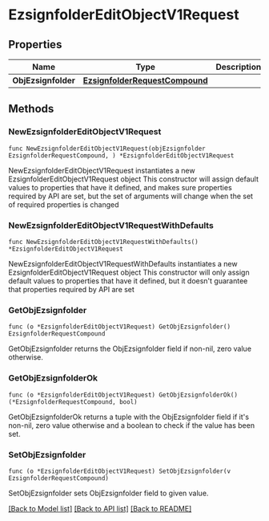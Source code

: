 # EzsignfolderEditObjectV1Request

## Properties

Name | Type | Description | Notes
------------ | ------------- | ------------- | -------------
**ObjEzsignfolder** | [**EzsignfolderRequestCompound**](EzsignfolderRequestCompound.md) |  | 

## Methods

### NewEzsignfolderEditObjectV1Request

`func NewEzsignfolderEditObjectV1Request(objEzsignfolder EzsignfolderRequestCompound, ) *EzsignfolderEditObjectV1Request`

NewEzsignfolderEditObjectV1Request instantiates a new EzsignfolderEditObjectV1Request object
This constructor will assign default values to properties that have it defined,
and makes sure properties required by API are set, but the set of arguments
will change when the set of required properties is changed

### NewEzsignfolderEditObjectV1RequestWithDefaults

`func NewEzsignfolderEditObjectV1RequestWithDefaults() *EzsignfolderEditObjectV1Request`

NewEzsignfolderEditObjectV1RequestWithDefaults instantiates a new EzsignfolderEditObjectV1Request object
This constructor will only assign default values to properties that have it defined,
but it doesn't guarantee that properties required by API are set

### GetObjEzsignfolder

`func (o *EzsignfolderEditObjectV1Request) GetObjEzsignfolder() EzsignfolderRequestCompound`

GetObjEzsignfolder returns the ObjEzsignfolder field if non-nil, zero value otherwise.

### GetObjEzsignfolderOk

`func (o *EzsignfolderEditObjectV1Request) GetObjEzsignfolderOk() (*EzsignfolderRequestCompound, bool)`

GetObjEzsignfolderOk returns a tuple with the ObjEzsignfolder field if it's non-nil, zero value otherwise
and a boolean to check if the value has been set.

### SetObjEzsignfolder

`func (o *EzsignfolderEditObjectV1Request) SetObjEzsignfolder(v EzsignfolderRequestCompound)`

SetObjEzsignfolder sets ObjEzsignfolder field to given value.



[[Back to Model list]](../README.md#documentation-for-models) [[Back to API list]](../README.md#documentation-for-api-endpoints) [[Back to README]](../README.md)


